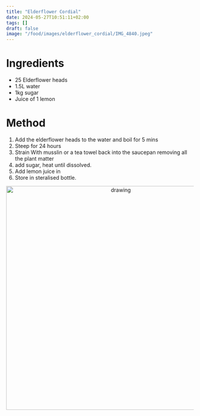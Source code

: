 ```yaml
---
title: "Elderflower Cordial"
date: 2024-05-27T10:51:11+02:00
tags: []
draft: false
image: "/food/images/elderflower_cordial/IMG_4840.jpeg"
---
```


# Ingredients 

* 25 Elderflower heads 
* 1.5L water 
* 1kg sugar 
* Juice of 1 lemon 

# Method 

1. Add the elderflower heads to the water and boil for 5 mins 
2. Steep for 24 hours
3. Strain With musslin or a tea towel back into the saucepan removing all the plant matter 
4. add sugar, heat until dissolved. 
5. Add lemon juice in 
6. Store in steralised bottle. 


<p align="center"> 
<img src="/food/images/elderflower_cordial/IMG_4840.jpeg" alt="drawing" width="600"/>
</p>
<br>